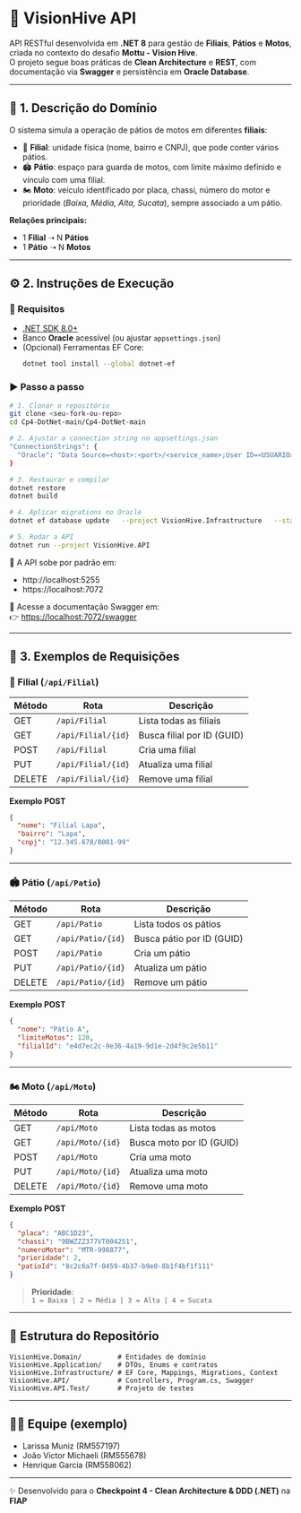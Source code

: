 # 🚀 VisionHive API

API RESTful desenvolvida em **.NET 8** para gestão de **Filiais**, **Pátios** e **Motos**, criada no contexto do desafio **Mottu - Vision Hive**.  
O projeto segue boas práticas de **Clean Architecture** e **REST**, com documentação via **Swagger** e persistência em **Oracle Database**.

---

## 📖 1. Descrição do Domínio

O sistema simula a operação de pátios de motos em diferentes **filiais**:

- 🏢 **Filial**: unidade física (nome, bairro e CNPJ), que pode conter vários pátios.  
- 🏟️ **Pátio**: espaço para guarda de motos, com limite máximo definido e vínculo com uma filial.  
- 🏍️ **Moto**: veículo identificado por placa, chassi, número do motor e prioridade (*Baixa, Média, Alta, Sucata*), sempre associado a um pátio.  

**Relações principais:**
- 1 **Filial** ➝ N **Pátios**  
- 1 **Pátio** ➝ N **Motos**  

---

## ⚙️ 2. Instruções de Execução

### 📌 Requisitos
- [.NET SDK 8.0+](https://dotnet.microsoft.com/download)  
- Banco **Oracle** acessível (ou ajustar `appsettings.json`)  
- (Opcional) Ferramentas EF Core:  
  ```bash
  dotnet tool install --global dotnet-ef
  ```

### ▶️ Passo a passo

```bash
# 1. Clonar o repositório
git clone <seu-fork-ou-repo>
cd Cp4-DotNet-main/Cp4-DotNet-main

# 2. Ajustar a connection string no appsettings.json
"ConnectionStrings": {
  "Oracle": "Data Source=<host>:<port>/<service_name>;User ID=<USUARIO>;Password=<SENHA>;"
}

# 3. Restaurar e compilar
dotnet restore
dotnet build

# 4. Aplicar migrations no Oracle
dotnet ef database update   --project VisionHive.Infrastructure   --startup-project VisionHive.API

# 5. Rodar a API
dotnet run --project VisionHive.API
```

📍 A API sobe por padrão em:  
- http://localhost:5255  
- https://localhost:7072  

📄 Acesse a documentação Swagger em:  
👉 [https://localhost:7072/swagger](https://localhost:7072/swagger)  

---

## 📡 3. Exemplos de Requisições

### 🏢 Filial (`/api/Filial`)

| Método | Rota              | Descrição                  |
|--------|-------------------|----------------------------|
| GET    | `/api/Filial`     | Lista todas as filiais     |
| GET    | `/api/Filial/{id}`| Busca filial por ID (GUID) |
| POST   | `/api/Filial`     | Cria uma filial            |
| PUT    | `/api/Filial/{id}`| Atualiza uma filial        |
| DELETE | `/api/Filial/{id}`| Remove uma filial          |

**Exemplo POST**
```json
{
  "nome": "Filial Lapa",
  "bairro": "Lapa",
  "cnpj": "12.345.678/0001-99"
}
```

---

### 🏟️ Pátio (`/api/Patio`)

| Método | Rota             | Descrição                 |
|--------|------------------|---------------------------|
| GET    | `/api/Patio`     | Lista todos os pátios     |
| GET    | `/api/Patio/{id}`| Busca pátio por ID (GUID) |
| POST   | `/api/Patio`     | Cria um pátio             |
| PUT    | `/api/Patio/{id}`| Atualiza um pátio         |
| DELETE | `/api/Patio/{id}`| Remove um pátio           |

**Exemplo POST**
```json
{
  "nome": "Pátio A",
  "limiteMotos": 120,
  "filialId": "e4d7ec2c-9e36-4a19-9d1e-2d4f9c2e5b11"
}
```

---

### 🏍️ Moto (`/api/Moto`)

| Método | Rota            | Descrição                 |
|--------|-----------------|---------------------------|
| GET    | `/api/Moto`     | Lista todas as motos      |
| GET    | `/api/Moto/{id}`| Busca moto por ID (GUID)  |
| POST   | `/api/Moto`     | Cria uma moto             |
| PUT    | `/api/Moto/{id}`| Atualiza uma moto         |
| DELETE | `/api/Moto/{id}`| Remove uma moto           |

**Exemplo POST**
```json
{
  "placa": "ABC1D23",
  "chassi": "9BWZZZ377VT004251",
  "numeroMotor": "MTR-998877",
  "prioridade": 2,
  "patioId": "8c2c6a7f-0459-4b37-b9e0-8b1f4bf1f111"
}
```

> **Prioridade**:  
> `1 = Baixa | 2 = Média | 3 = Alta | 4 = Sucata`

---

## 📂 Estrutura do Repositório

```
VisionHive.Domain/         # Entidades de domínio
VisionHive.Application/    # DTOs, Enums e contratos
VisionHive.Infrastructure/ # EF Core, Mappings, Migrations, Context
VisionHive.API/            # Controllers, Program.cs, Swagger
VisionHive.API.Test/       # Projeto de testes
```

---

## 🧑‍💻 Equipe (exemplo)
- Larissa Muniz (RM557197)  
- João Victor Michaeli (RM555678)  
- Henrique Garcia (RM558062)  

---
✨ Desenvolvido para o **Checkpoint 4 - Clean Architecture & DDD (.NET)** na **FIAP**
